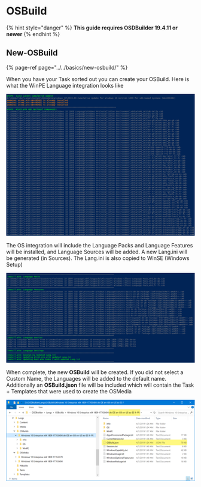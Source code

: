 # OSBuild

{% hint style="danger" %}
**This guide requires OSDBuilder 19.4.11 or newer**
{% endhint %}

## New-OSBuild

{% page-ref page="../../basics/new-osbuild/" %}

When you have your Task sorted out you can create your OSBuild.  Here is what the WinPE Language integration looks like

![](../../../../.gitbook/assets/image%20%28187%29.png)

The OS integration will include the Language Packs and Language Features will be installed, and Language Sources will be added.  A new Lang.ini will be generated \(in Sources\).  The Lang.ini is also copied to WinSE \(Windows Setup\)

![](../../../../.gitbook/assets/image%20%2850%29.png)

When complete, the new **OSBuild** will be created.  If you did not select a Custom Name, the Languages will be added to the default name.  Additionally an **OSBuild.json** file will be included which will contain the Task + Templates that were used to create the OSMedia

![](../../../../.gitbook/assets/image%20%28127%29.png)



